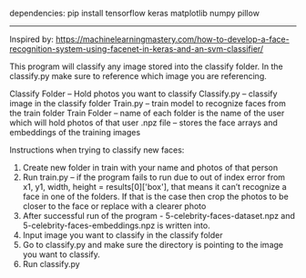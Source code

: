 dependencies:
pip install tensorflow keras matplotlib numpy pillow
__________________________________________________________________

Inspired by: https://machinelearningmastery.com/how-to-develop-a-face-recognition-system-using-facenet-in-keras-and-an-svm-classifier/

This program will classify any image stored into the classify folder. In the classify.py make sure to reference which image you are referencing. 

Classify Folder – Hold photos you want to classify
Classify.py – classify image in the classify folder
Train.py – train model to recognize faces from the train folder
Train Folder – name of each folder is the name of the user which will hold photos of that user
.npz file – stores the face arrays and embeddings of the training images

Instructions when trying to classify new faces:
1.	Create new folder in train with your name and photos of that person
2.	Run train.py – if the program fails to run due to out of index error from 	x1, y1, width, height = results[0]['box'], that means it can’t recognize a face in one of the folders. If that is the case then crop the photos to be closer to the face or replace with a clearer photo
3.	After successful run of the program - 5-celebrity-faces-dataset.npz and 5-celebrity-faces-embeddings.npz is written into.
4.	Input image you want to classify in the classify folder
5.	Go to classify.py and make sure the directory is pointing to the image you want to classify.
6.	Run classify.py

